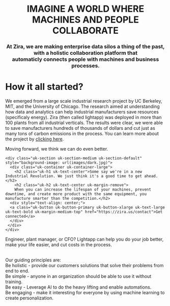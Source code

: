 <div class="uk-section uk-section-primary">
  <div class="uk-container uk-container-large">
    <h1 style="text-align: center;">IMAGINE A WORLD WHERE <BR> MACHINES AND PEOPLE COLLABORATE</h1>
    <h3 style="text-align: center;">At Zira, we are making enterprise data silos a thing of the past, with a holistic collaboration platform that <BR> automaticly  connects people with machines and business processes.
    </h3>
   </div>
</div>
<div class="uk-section">
  <div class="uk-container uk-container-large">
    <div class="uk-grid">
      <div class="uk-width-1-3@m">
        <div class="uk-card uk-card-default uk-card-body" style="box-shadow: 0 0 0 0"><h1>How it all started?</h1>
        </div>
      </div>
    <div class="uk-width-expand@m">
      <div class="uk-card uk-card-default uk-card-body" style="box-shadow: 0 0 0 0">We emerged from a large scale industrial research project by UC Berkeley, MIT, and the University of Chicago.
    The research aimed at understanding how data and analytics can help industrial manufacturers save resources (specificaly energy).  Zira (then called lightapp)       was deployed in more than 100 plants from all industrial verticals.
    The results were clear, we were able to save manufacturers hundreds of thousands of dollars and cut just as many tons of carbon emissions in the process.
    You can learn more about the project by <a href="https://www.energy.ca.gov/publications/2019/unlocking-industrial-energy-efficiency-through-optimized-energy-management">clicking here</a>.

Moving forward, we think we can do even better.
      </div>
    </div>
  </div>
    
    <div class="uk-section uk-section-medium uk-section-default" style="background-image: url(images/dark.jpg)">
      <div class="uk-container uk-container-large">
        <h2 class="uk-h1 uk-text-center">Some say we're in a new Industrial Revolution. We just think it's a good time to get ahead.</h2>
        <h2 class="uk-h2 uk-text-center uk-margin-remove">
        When you can increase the lifespan of your machines, prevent downtime, and create more product with the same equipment, you manufacture smarter than the competition.</h2>
      <div style="text-align: center;">
      <a class="uk-button uk-button-primary uk-button-xlarge uk-text-large uk-text-bold uk-margin-medium-top" href="https://zira.us/contact">Get connected</a>
      </div>
     </div>
    </div>    

Engineer, plant manager, or CFO? Lightapp can help you do your job better, make your life easier, and cut costs in the process.
  </div>
            <br>Our guiding principles are:
        <br>Be holistic - provide our customers solutions that solve their problems from end to end.
        <br>Be simple - anyone in an organization should be able to use it without training.
        <br>Be easy - Leverage AI to do the heavy lifting and enable automations.
        <br>Be engaging -  make it interesting for everyone by using machine learning to create personalization.</h3>
</div>
